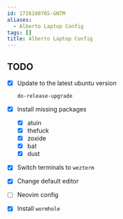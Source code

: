 ```yaml
---
id: 1726180765-GNTM
aliases:
  - Alberto Laptop Config
tags: []
title: Alberto Laptop Config
---
```


## TODO

- [x] Update to the latest ubuntu version

  ```sh
  do-release-upgrade
  ```

- [x] Install missing packages

  - [x] atuin
  - [x] thefuck
  - [x] zoxide
  - [x] bat
  - [x] dust

- [x] Switch terminals to `wezterm`
- [x] Change default editor
- [ ] Neovim config
- [x] Install `wormhole`
